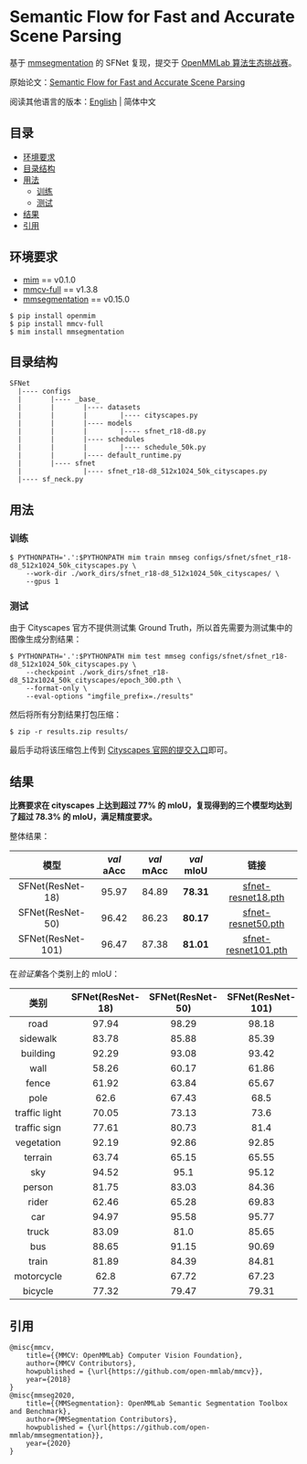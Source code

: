 # Semantic Flow for Fast and Accurate Scene Parsing

基于 [mmsegmentation](https://github.com/open-mmlab/mmsegmentation) 的 SFNet 复现，提交于 [OpenMMLab 算法生态挑战赛](https://openmmlab.com/competitions/algorithm-2021)。

原始论文：[Semantic Flow for Fast and Accurate Scene Parsing](https://arxiv.org/abs/2002.10120)

阅读其他语言的版本：[English](./README_en-US.md) | 简体中文

## 目录

- [环境要求](#prerequisites)
- [目录结构](#file-structure)
- [用法](#usage)
    - [训练](#train)
    - [测试](#test)
- [结果](#results)
- [引用](#citation)

## <a name="prerequisites"></a> 环境要求

- [mim](https://github.com/open-mmlab/mim) == v0.1.0
- [mmcv-full](https://github.com/open-mmlab/mmcv) == v1.3.8
- [mmsegmentation](https://github.com/open-mmlab/mmsegmentation) == v0.15.0

```shell
$ pip install openmim
$ pip install mmcv-full
$ mim install mmsegmentation
```

## <a name="file-structure"></a> 目录结构

```
SFNet
  |---- configs
  |       |---- _base_
  |       |       |---- datasets
  |       |       |        |---- cityscapes.py
  |       |       |---- models
  |       |       |        |---- sfnet_r18-d8.py
  |       |       |---- schedules
  |       |       |        |---- schedule_50k.py
  |       |       |---- default_runtime.py
  |       |---- sfnet
  |               |---- sfnet_r18-d8_512x1024_50k_cityscapes.py
  |---- sf_neck.py
```

## <a name="usage"></a> 用法

### <a name="train"></a> 训练

```shell
$ PYTHONPATH='.':$PYTHONPATH mim train mmseg configs/sfnet/sfnet_r18-d8_512x1024_50k_cityscapes.py \
    --work-dir ./work_dirs/sfnet_r18-d8_512x1024_50k_cityscapes/ \
    --gpus 1
```

### <a name="test"></a> 测试

由于 Cityscapes 官方不提供测试集 Ground Truth，所以首先需要为测试集中的图像生成分割结果：

```shell
$ PYTHONPATH='.':$PYTHONPATH mim test mmseg configs/sfnet/sfnet_r18-d8_512x1024_50k_cityscapes.py \
    --checkpoint ./work_dirs/sfnet_r18-d8_512x1024_50k_cityscapes/epoch_300.pth \
    --format-only \
    --eval-options "imgfile_prefix=./results"
```

然后将所有分割结果打包压缩：

```shell
$ zip -r results.zip results/
```

最后手动将该压缩包上传到 [Cityscapes 官网的提交入口](https://www.cityscapes-dataset.com/submit/)即可。

## <a name="results"></a> 结果

**比赛要求在 cityscapes 上达到超过 77% 的 mIoU，复现得到的三个模型均达到了超过 78.3% 的 mIoU，满足精度要求。**

整体结果：

模型 | *val* aAcc | *val* mAcc | *val* mIoU | 链接
:---: | :---: | :---: | :---: | :---:
SFNet(ResNet-18) | 95.97 | 84.89 | **78.31** | [sfnet-resnet18.pth](https://drive.google.com/file/d/1vPIWndVDQkBdK2bFaR472wzTRHWjBcpb/view?usp=sharing)
SFNet(ResNet-50) | 96.42 | 86.23 | **80.17** | [sfnet-resnet50.pth](https://drive.google.com/file/d/1gXJsKxtIohWfPASNhQ7gzCRsxk-oRH3U/view?usp=sharing)
SFNet(ResNet-101) | 96.47 | 87.38 | **81.01** | [sfnet-resnet101.pth](https://drive.google.com/file/d/1kX4VxGUqFAn41w3EC1LnSIqWqdEcj9dt/view?usp=sharing)

在*验证集*各个类别上的 mIoU：

类别 | SFNet(ResNet-18) | SFNet(ResNet-50) | SFNet(ResNet-101)
:---: | :---: | :---: | :---:
road | 97.94 | 98.29 | 98.18
sidewalk | 83.78 | 85.88 | 85.39
building | 92.29 | 93.08 | 93.42
wall | 58.26 | 60.17 | 61.86
fence | 61.92 | 63.84 | 65.67
pole | 62.6 | 67.43 | 68.5
traffic light | 70.05 | 73.13 | 73.6
traffic sign | 77.61 | 80.73 | 81.4
vegetation | 92.19 | 92.86 | 92.85
terrain | 63.74 | 65.15 | 65.55
sky | 94.52 | 95.1 | 95.12
person | 81.75 | 83.03 | 84.36
rider | 62.46 | 65.28 | 69.83
car | 94.97 | 95.58 | 95.77
truck | 83.09 | 81.0 | 85.65
bus | 88.65 | 91.15 | 90.69
train | 81.89 | 84.39 | 84.81
motorcycle | 62.8 | 67.72 | 67.23
bicycle | 77.32 | 79.47 | 79.31

## <a name="citation"></a> 引用

```
@misc{mmcv,
    title={{MMCV: OpenMMLab} Computer Vision Foundation},
    author={MMCV Contributors},
    howpublished = {\url{https://github.com/open-mmlab/mmcv}},
    year={2018}
}
@misc{mmseg2020,
    title={{MMSegmentation}: OpenMMLab Semantic Segmentation Toolbox and Benchmark},
    author={MMSegmentation Contributors},
    howpublished = {\url{https://github.com/open-mmlab/mmsegmentation}},
    year={2020}
}
```

